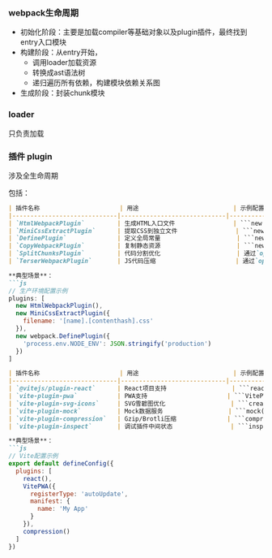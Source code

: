 
### webpack生命周期

- 初始化阶段：主要是加载compiler等基础对象以及plugin插件，最终找到entry入口模块
- 构建阶段：从entry开始，
  - 调用loader加载资源
  - 转换成ast语法树
  - 递归遍历所有依赖，构建模块依赖关系图
- 生成阶段：封装chunk模块

### loader
只负责加载

### 插件 plugin
涉及全生命周期

包括：
```md
| 插件名称                      | 用途                          | 示例配置                          |
|-----------------------------|-----------------------------|---------------------------------|
| `HtmlWebpackPlugin`         | 生成HTML入口文件                | ```new HtmlWebpackPlugin({ template: './src/index.html' })``` |
| `MiniCssExtractPlugin`      | 提取CSS到独立文件                | ```new MiniCssExtractPlugin()``` |
| `DefinePlugin`              | 定义全局常量                     | ```new webpack.DefinePlugin({ PRODUCTION: JSON.stringify(true) })``` |
| `CopyWebpackPlugin`         | 复制静态资源                     | ```new CopyWebpackPlugin({ patterns: [{ from: 'public' }] })``` |
| `SplitChunksPlugin`         | 代码分割优化                     | 通过`optimization.splitChunks`配置 |
| `TerserWebpackPlugin`       | JS代码压缩                      | 通过`optimization.minimizer`配置 |

**典型场景**：
```js
// 生产环境配置示例
plugins: [
  new HtmlWebpackPlugin(),
  new MiniCssExtractPlugin({
    filename: '[name].[contenthash].css'
  }),
  new webpack.DefinePlugin({
    'process.env.NODE_ENV': JSON.stringify('production')
  })
]
```

```md
| 插件名称                      | 用途                          | 示例配置                          |
|-----------------------------|-----------------------------|---------------------------------|
| `@vitejs/plugin-react`      | React项目支持                  | ```react()```                   |
| `vite-plugin-pwa`           | PWA支持                      | ```VitePWA()```                 |
| `vite-plugin-svg-icons`     | SVG雪碧图优化                  | ```createSvgIconsPlugin({ iconDirs: [path.resolve(process.cwd(), 'src/icons')] })``` |
| `vite-plugin-mock`          | Mock数据服务                  | ```mock({ mockPath: 'mock' })``` |
| `vite-plugin-compression`   | Gzip/Brotli压缩              | ```compression({ algorithm: 'gzip' })``` |
| `vite-plugin-inspect`       | 调试插件中间状态                | ```inspect()```                 

**典型场景**：
```js
// Vite配置示例
export default defineConfig({
  plugins: [
    react(),
    VitePWA({
      registerType: 'autoUpdate',
      manifest: {
        name: 'My App'
      }
    }),
    compression()
  ]
})
```
